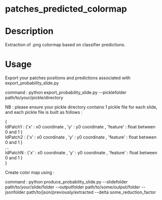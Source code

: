 # patches_predicted_colormap

# Description

Extraction of .png colormap based on classifier predictions.

# Usage

Export your patches positions and predictions associated with export_probability_slide.py

command : python export_probability_slide.py --picklefolder path/to/your/pickle/directory

NB : please ensure your pickle directory contains 1 pickle file for each slide, and each pickle file is built as follows :

{ <br/>
IdPatch1 : {'x' : x0 coordinate , 'y' : y0 coordinate , 'feature' : float between 0 and 1 }<br/>
IdPatch2 : {'x' : x0 coordinate , 'y' : y0 coordinate , 'feature' : float between 0 and 1 }<br/>
...<br/>
IdPatchN : {'x' : x0 coordinate , 'y' : y0 coordinate , 'feature' : float between 0 and 1 }<br/> 
}

Create color map using : <br/>

command : python produce_probability_slide.py --slidefolder path/to/your/slide/folder --outputfolder path/to/some/output/folder --jsonfolder path/to/json/previously/extracted --delta some_reduction_factor
